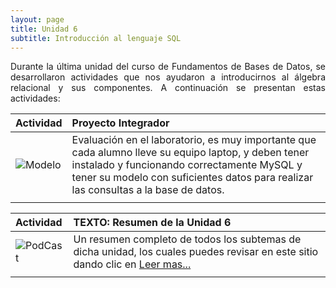 ```yaml
---
layout: page
title: Unidad 6
subtitle: Introducción al lenguaje SQL
---
```


<p style="text-align: justify;">Durante la última unidad del curso de Fundamentos de Bases de Datos, se desarrollaron actividades que nos ayudaron a introducirnos al álgebra relacional y sus componentes. A continuación se presentan estas actividades:</p>

| Actividad | Proyecto Integrador | 
| :------ |:--- |
| ![Modelo](https://basededatostec.github.io/img/01archivos.png) | Evaluación en el laboratorio, es muy importante que cada alumno lleve su equipo laptop, y deben tener instalado y funcionando correctamente MySQL y tener su modelo con suficientes datos para realizar las consultas a la base de datos. | 
| | |

| Actividad | TEXTO: Resumen de la Unidad 6 | 
| :------ |:--- |
| ![PodCast](https://basededatostec.github.io/img/05resumen.png) | Un resumen completo de todos los subtemas de dicha unidad, los cuales puedes revisar en este sitio dando clic en [Leer mas...](https://basededatostec.github.io/2017-05-30-unidadseis/)| 
| | |
